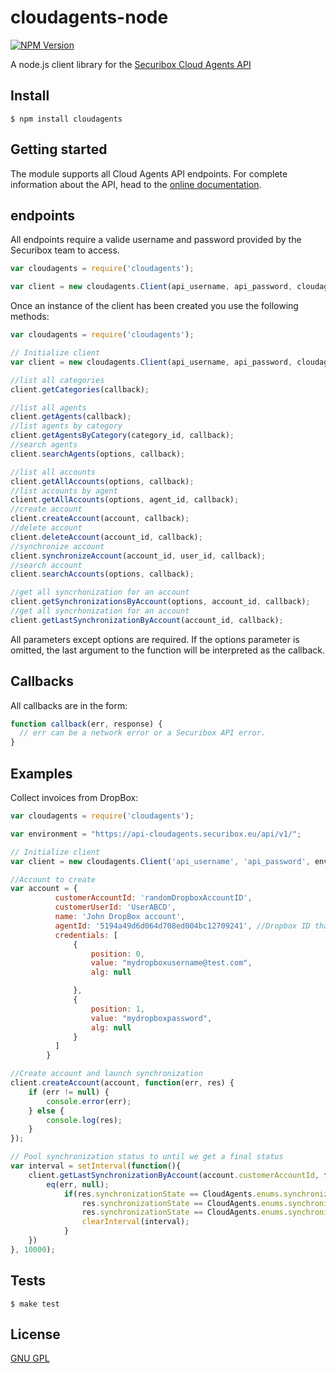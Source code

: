 cloudagents-node
==============
[![NPM Version][npm-image]][npm-url]

A node.js client library for the [Securibox Cloud Agents API][1]

## Install
```console
$ npm install cloudagents
```

## Getting started
The module supports all Cloud Agents API endpoints. For complete information about the API, head to the [online documentation][2].

## endpoints

All endpoints require a valide username and password provided by the Securibox team to access.

```javascript
var cloudagents = require('cloudagents');

var client = new cloudagents.Client(api_username, api_password, cloudagents_env);
```

Once an instance of the client has been created you use the following methods:
```javascript
var cloudagents = require('cloudagents');

// Initialize client
var client = new cloudagents.Client(api_username, api_password, cloudagents_env);

//list all categories
client.getCategories(callback);

//list all agents
client.getAgents(callback);
//list agents by category
client.getAgentsByCategory(category_id, callback);
//search agents
client.searchAgents(options, callback);

//list all accounts
client.getAllAccounts(options, callback);
//list accounts by agent
client.getAllAccounts(options, agent_id, callback);
//create account
client.createAccount(account, callback);
//delete account
client.deleteAccount(account_id, callback);
//synchronize account
client.synchronizeAccount(account_id, user_id, callback);
//search account
client.searchAccounts(options, callback);

//get all syncrhonization for an account
client.getSynchronizationsByAccount(options, account_id, callback);
//get all syncrhonization for an account
client.getLastSynchronizationByAccount(account_id, callback);
```

All parameters except options are required. If the options parameter is omitted, the last argument to the function will be interpreted as the callback.


## Callbacks

All callbacks are in the form:
```javascript
function callback(err, response) {
  // err can be a network error or a Securibox API error.
}
```

## Examples
Collect invoices from DropBox:

```javascript
var cloudagents = require('cloudagents');

var environment = "https://api-cloudagents.securibox.eu/api/v1/";

// Initialize client
var client = new cloudagents.Client('api_username', 'api_password', environment);

//Account to create
var account = {
          customerAccountId: 'randomDropboxAccountID',
          customerUserId: 'UserABCD',
          name: 'John DropBox account',
          agentId: '5194a49d6d064d708ed004bc12709241', //Dropbox ID that you can get by listing all available agents
          credentials: [
              {
                  position: 0,
                  value: "mydropboxusername@test.com",
                  alg: null

              },
              {
                  position: 1,
                  value: "mydropboxpassword",
                  alg: null
              }
          ]  
        }

//Create account and launch synchronization
client.createAccount(account, function(err, res) {
    if (err != null) {
        console.error(err);
    } else {
        console.log(res);
    }
});

// Pool synchronization status to until we get a final status
var interval = setInterval(function(){
    client.getLastSynchronizationByAccount(account.customerAccountId, function(err, res){            
        eq(err, null);
            if(res.synchronizationState == CloudAgents.enums.synchronizationState.PendingAcknowledgement ||
                res.synchronizationState == CloudAgents.enums.synchronizationState.Completed ||
                res.synchronizationState == CloudAgents.enums.synchronizationState.ReportFailed){
                clearInterval(interval);
            }
    })
}, 10000);
```

## Tests

```console
$ make test
```

## License
[GNU GPL][3]

[1]: https://sca.securibox.eu
[2]: https://sca.securibox.eu/doc.html
[3]: https://github.com/Securibox/cloudagents-node/blob/master/LICENSE
[npm-image]: https://img.shields.io/badge/npm-0.0.1-brightgreen.svg
[npm-url]: https://npmjs.org/package/cloudagents
